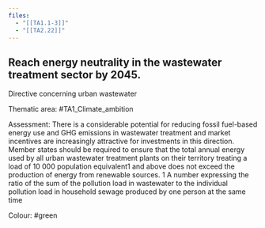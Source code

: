 ```yaml
---
files:
  - "[[TA1.1-3]]"
  - "[[TA2.22]]"
---
```

## Reach energy neutrality in the wastewater treatment sector by 2045.
Directive concerning urban wastewater

Thematic area: #TA1_Climate_ambition

Assessment: There is a considerable potential for reducing fossil fuel-based energy use and GHG emissions in wastewater treatment and market incentives are increasingly attractive for investments in this direction. Member states should be required to ensure that the total annual energy used by all urban wastewater treatment plants on their territory treating a load of 10 000 population equivalent1 and above does not exceed the production of energy from renewable sources.
1 A number expressing the ratio of the sum of the pollution load in wastewater to the individual pollution load in household sewage produced by one person at the same time

Colour: #green